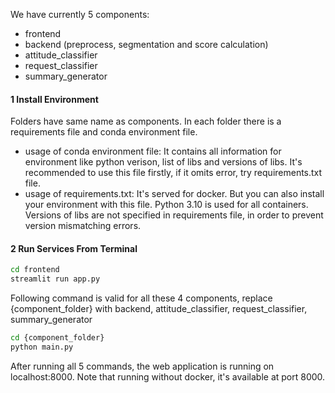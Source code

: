 
We have currently 5 components:
- frontend
- backend (preprocess, segmentation and score calculation)
- attitude_classifier
- request_classifier
- summary_generator

#### **1 Install Environment**

Folders have same name as components. In each folder there is a requirements file and conda environment file. 
- usage of conda environment file: It contains all information for environment like python verison, list of libs and versions of libs. It's recommended to use this file firstly, if it omits error, try requirements.txt file.
- usage of requirements.txt: It's served for docker. But you can also install your environment with this file. Python 3.10 is used for all containers. Versions of libs are not specified in requirements file, in order to prevent version mismatching errors.

#### **2 Run Services From Terminal**
```bash
cd frontend
streamlit run app.py
```
Following command is valid for all these 4 components, replace {component_folder} with backend, attitude_classifier, request_classifier, summary_generator
```bash
cd {component_folder}
python main.py
```
After running all 5 commands, the web application is running on localhost:8000. Note that running without docker, it's available at port 8000.
